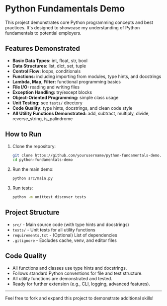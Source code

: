 # Python Fundamentals Demo

This project demonstrates core Python programming concepts and best practices. It's designed to showcase my understanding of Python fundamentals to potential employers.

## Features Demonstrated

- **Basic Data Types:** int, float, str, bool
- **Data Structures:** list, dict, set, tuple
- **Control Flow:** loops, conditionals
- **Functions:** including importing from modules, type hints, and docstrings
- **Lambda, Map, Filter:** functional programming basics
- **File I/O:** reading and writing files
- **Exception Handling:** try/except blocks
- **Object-Oriented Programming:** simple class usage
- **Unit Testing:** see `tests/` directory
- **Code Quality:** type hints, docstrings, and clean code style
- **All Utility Functions Demonstrated:** add, subtract, multiply, divide, reverse_string, is_palindrome

## How to Run

1. Clone the repository:
   ```sh
   git clone https://github.com/yourusername/python-fundamentals-demo.git
   cd python-fundamentals-demo
   ```
2. Run the main demo:
   ```sh
   python src/main.py
   ```
3. Run tests:
   ```sh
   python -m unittest discover tests
   ```

## Project Structure

- `src/` - Main source code (with type hints and docstrings)
- `tests/` - Unit tests for all utility functions
- `requirements.txt` - (Optional) List of dependencies
- `.gitignore` - Excludes cache, venv, and editor files

## Code Quality

- All functions and classes use type hints and docstrings.
- Follows standard Python conventions for file and test structure.
- All utility functions are demonstrated and tested.
- Ready for further extension (e.g., CLI, logging, advanced features).

---
Feel free to fork and expand this project to demonstrate additional skills!